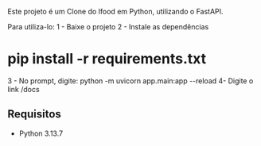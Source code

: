 Este projeto é um Clone do Ifood em Python, utilizando o FastAPI.

Para utiliza-lo:
1 - Baixe o projeto
2 - Instale as dependências
# pip install -r requirements.txt
3 - No prompt, digite: python -m uvicorn app.main:app --reload
4- Digite o link /docs

## Requisitos
- Python 3.13.7
